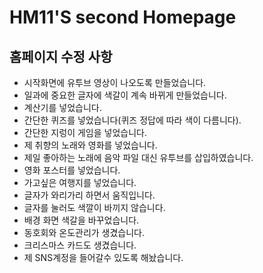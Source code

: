 # HM11'S second Homepage
## 홈페이지 수정 사항
- 시작화면에 유투브 영상이 나오도록 만들었습니다.
- 일과에 중요한 글자에 색갈이 계속 바뀌게 만들었습니다.
- 계산기를 넣었습니다.
- 간단한 퀴즈를 넣었습니다(퀴즈 정답에 따라 색이 다름니다).
- 간단한 지렁이 게임을 넣었습니다.
- 제 취향의 노래와 영화를 넣었습니다.
- 제일 좋아하는 노래에 음악 파일 대신 유투브를 삽입하였습니다.
- 영화 포스터를 넣었습니다.
- 가고싶은 여행지를 넣었습니다.
- 글자가 와리가리 하면서 움직입니다.
- 글자를 눌러도 색깔이 바끼지 않습니다. 
- 배경 화면 색갈을 바꾸었습니다.
- 동호회와 온도관리가 생겼습니다.
- 크리스마스 카드도 생겼습니다. 
- 제 SNS계정을 들어갈수 있도록 해놨습니다.

